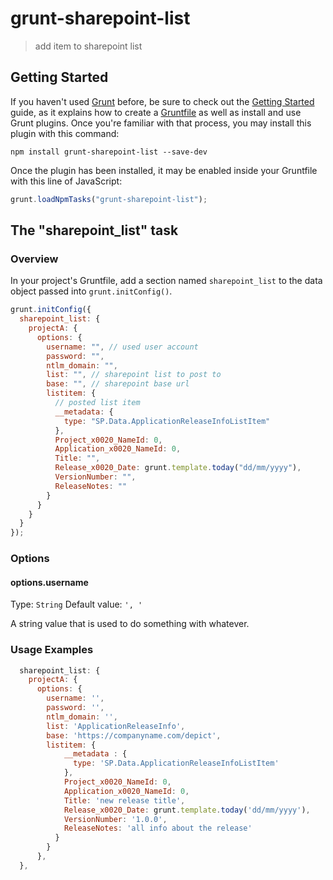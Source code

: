# grunt-sharepoint-list

> add item to sharepoint list

## Getting Started

If you haven't used [Grunt](http://gruntjs.com/) before, be sure to check out the [Getting Started](http://gruntjs.com/getting-started) guide, as it explains how to create a [Gruntfile](http://gruntjs.com/sample-gruntfile) as well as install and use Grunt plugins. Once you're familiar with that process, you may install this plugin with this command:

```shell
npm install grunt-sharepoint-list --save-dev
```

Once the plugin has been installed, it may be enabled inside your Gruntfile with this line of JavaScript:

```js
grunt.loadNpmTasks("grunt-sharepoint-list");
```

## The "sharepoint_list" task

### Overview

In your project's Gruntfile, add a section named `sharepoint_list` to the data object passed into `grunt.initConfig()`.

```js
grunt.initConfig({
  sharepoint_list: {
    projectA: {
      options: {
        username: "", // used user account
        password: "",
        ntlm_domain: "",
        list: "", // sharepoint list to post to
        base: "", // sharepoint base url
        listitem: {
          // posted list item
          __metadata: {
            type: "SP.Data.ApplicationReleaseInfoListItem"
          },
          Project_x0020_NameId: 0,
          Application_x0020_NameId: 0,
          Title: "",
          Release_x0020_Date: grunt.template.today("dd/mm/yyyy"),
          VersionNumber: "",
          ReleaseNotes: ""
        }
      }
    }
  }
});
```

### Options

#### options.username

Type: `String`
Default value: `', '`

A string value that is used to do something with whatever.

### Usage Examples

```js
  sharepoint_list: {
    projectA: {
      options: {
        username: '',
        password: '',
        ntlm_domain: '',
        list: 'ApplicationReleaseInfo',
        base: 'https://companyname.com/depict',
        listitem: {
            __metadata : {
              type: 'SP.Data.ApplicationReleaseInfoListItem'
            },
            Project_x0020_NameId: 0,
            Application_x0020_NameId: 0,
            Title: 'new release title',
            Release_x0020_Date: grunt.template.today('dd/mm/yyyy'),
            VersionNumber: '1.0.0',
            ReleaseNotes: 'all info about the release'
          }
        }
      },
  },
```